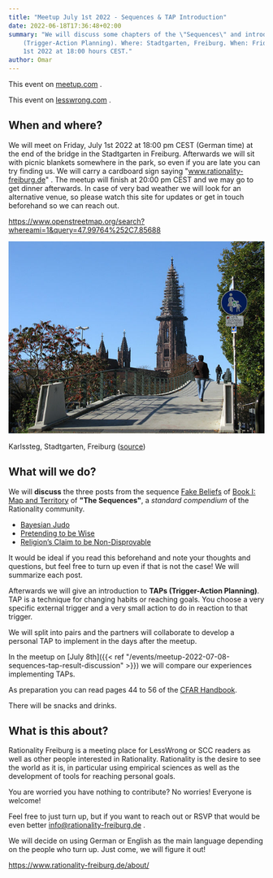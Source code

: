 ```yaml
---
title: "Meetup July 1st 2022 - Sequences & TAP Introduction"
date: 2022-06-18T17:36:48+02:00
summary: "We will discuss some chapters of the \"Sequences\" and introduce TAPs
    (Trigger-Action Planning). Where: Stadtgarten, Freiburg. When: Friday, July
    1st 2022 at 18:00 hours CEST."
author: Omar
---
```


This event on
[meetup.com](https://www.meetup.com/de-DE/rationality-freiburg/events/286652950/) .

This event on
[lesswrong.com](https://www.lesswrong.com/events/nnQDttAijTXj6b5EG/freiburg-sequences-and-tap-introduction) .

## When and where?

We will meet on Friday, July 1st 2022 at 18:00 pm CEST (German time) at the
end of the bridge in the Stadtgarten in Freiburg. Afterwards we will sit with
picnic blankets somewhere in the park, so even if you are late you can try
finding us. We will carry a cardboard sign saying "www.rationality-freiburg.de"
. The meetup will finish at 20:00 pm CEST and we may go to get dinner
afterwards. In case of very bad weather we will look for an alternative venue,
so please watch this site for updates or get in touch beforehand so we can
reach out.

https://www.openstreetmap.org/search?whereami=1&query=47.99764%252C7.85688

![Karlssteg, Stadtgarten, Freiburg](karlssteg.jpg 'Karlssteg, Stadtgarten, Freiburg')

Karlssteg, Stadtgarten, Freiburg
([source](https://commons.wikimedia.org/wiki/Category:Karlssteg?uselang=de#/media/File:Karlssteg1.jpg))

## What will we do?

We will **discuss** the three posts from the sequence [Fake
Beliefs](https://www.readthesequences.com/Fake-Beliefs-Sequence) of [Book I:
Map and Territory](https://www.readthesequences.com/Book-I-Map-And-Territory)
of **"The Sequences"**, a _standard compendium_ of the Rationality community.

* [Bayesian Judo](https://www.readthesequences.com/Bayesian-Judo)
* [Pretending to be Wise](https://www.readthesequences.com/Pretending-To-Be-Wise)
* [Religion’s Claim to be Non-Disprovable](https://www.readthesequences.com/Religions-Claim-To-Be-Non-Disprovable)

It would be ideal if you read this beforehand and note your thoughts and
questions, but feel free to turn up even if that is not the case! We will
summarize each post.

Afterwards we will give an introduction to **TAPs (Trigger-Action Planning)**.
TAP is a technique for changing habits or reaching goals. You choose a very
specific external trigger and a very small action to do in reaction to that
trigger.

We will split into pairs and the partners will collaborate to develop a
personal TAP to implement in the days after the meetup.

In the meetup on [July 8th]({{< ref
"/events/meetup-2022-07-08-sequences-tap-result-discussion" >}}) we will
compare our experiences implementing TAPs.

As preparation you can read pages 44 to 56 of the [CFAR
Handbook](https://www.rationality.org/files/CFAR_Handbook_2021-01.pdf).

There will be snacks and drinks.


## What is this about?

Rationality Freiburg is a meeting place for LessWrong or SCC readers as well as
other people interested in Rationality. Rationality is the desire to see the
world as it is, in particular using empirical sciences as well as the
development of tools for reaching personal goals.

You are worried you have nothing to contribute? No worries! Everyone is
welcome!

Feel free to just turn up, but if you want to reach out or RSVP that would be
even better info@rationality-freiburg.de .

We will decide on using German or English as the main language depending on the
people who turn up. Just come, we will figure it out!

https://www.rationality-freiburg.de/about/
